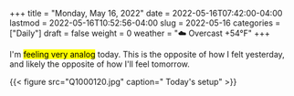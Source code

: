 +++
title = "Monday, May 16, 2022"
date = 2022-05-16T07:42:00-04:00
lastmod = 2022-05-16T10:52:56-04:00
slug = 2022-05-16
categories = ["Daily"]
draft = false
weight = 0
weather = "☁️ Overcast +54°F"
+++

I'm <mark>feeling very analog</mark> today. This is the opposite of how I felt yesterday, and likely the opposite of how I'll feel tomorrow.

{{< figure src="Q1000120.jpg" caption=" Today's setup" >}}

[//]: # "Exported with love from a post written in Org mode"
[//]: # "- https://github.com/kaushalmodi/ox-hugo"
